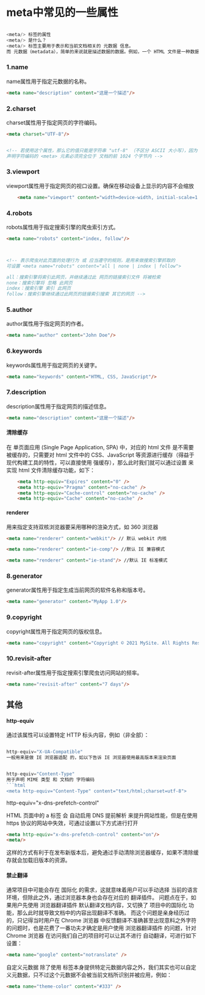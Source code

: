 # meta中常见的一些属性
```js

<meta/> 标签的属性
<meta/> 是什么？
<meta/> 标签主要用于表示和当前文档相关的 元数据 信息。
而 元数据（metadata），简单的来说就是描述数据的数据。例如，一个 HTML 文件是一种数据，但 HTML 文件也能在 head元素中包含描述该文档的 元数据，比如该文件的作者和概要。
```

### 1.name

name属性用于指定元数据的名称。

```html
<meta name="description" content="这是一个描述"/>
```

### 2.charset

charset属性用于指定网页的字符编码。

```html
<meta charset="UTF-8"/>


<!-- 若使用这个属性，那么它的值只能是字符串 "utf-8" （不区分 ASCII 大小写），因为 UTF-8 是 HTML5 文档的唯一有效编码
声明字符编码的 <meta> 元素必须完全位于 文档的前 1024 个字节内 -->
```

### 3.viewport

viewport属性用于指定网页的视口设置。确保在移动设备上显示的内容不会缩放 

```html
    <meta name="viewport" content="width=device-width, initial-scale=1.0"/>
```

### 4.robots

robots属性用于指定搜索引擎的爬虫索引方式。

```html
<meta name="robots" content="index, follow"/>



<!-- 表示爬虫对此页面的处理行为 或 应当遵守的规则，是用来做搜索引擎抓取的
可设置 <meta name="robots" content="all | none | index | follow">

all：搜索引擎将索引此网页，并继续通过此 网页的链接索引文件 将被检索
none：搜索引擎将 忽略 此网页
index：搜索引擎 索引 此网页
follow：搜索引擎继续通过此网页的链接索引搜索 其它的网页 -->
```

### 5.author

author属性用于指定网页的作者。

```html
<meta name="author" content="John Doe"/>
```

### 6.keywords

keywords属性用于指定网页的关键字。

```html
<meta name="keywords" content="HTML, CSS, JavaScript"/>
```

### 7.description

description属性用于指定网页的描述信息。

```html
<meta name="description" content="这是一个描述"/>
```

#### 清除缓存
在 单页面应用 (Single Page Application, SPA) 中，对应的 html 文件 是不需要被缓存的，只需要对 html 文件中的 CSS、JavaScript 等资源进行缓存（得益于现代构建工具的特性，可以直接使用 强缓存），那么此时我们就可以通过设置 <meta http-equiv> 来实现 html 文件清除缓存功能，如下：

```html 
    <meta http-equiv="Expires" content="0" />
    <meta http-equiv="Pragma" content="no-cache" />
    <meta http-equiv="Cache-control" content="no-cache" />
    <meta http-equiv="Cache" content="no-cache" />
```

#### renderer


用来指定支持双核浏览器要采用哪种的渲染方式，如 360 浏览器

```html
<meta name="renderer" content="webkit"/> // 默认 webkit 内核

<meta name="renderer" content="ie-comp"/> //默认 IE 兼容模式

<meta name="renderer" content="ie-stand"/> //默认 IE 标准模式 
```

### 8.generator

generator属性用于指定生成当前网页的软件名称和版本号。

```html
<meta name="generator" content="MyApp 1.0"/>
```

### 9.copyright

copyright属性用于指定网页的版权信息。

```html
<meta name="copyright" content="Copyright © 2021 MySite. All Rights Reserved."/>
```

### 10.revisit-after

revisit-after属性用于指定搜索引擎爬虫访问网站的频率。

```html
<meta name="revisit-after" content="7 days"/>
```




## 其他



#### http-equiv
通过该属性可以设置特定 HTTP 标头内容，例如（非全部）：
```js

http-equiv="X-UA-Compatible"
一般用来是做 IE 浏览器适配 的，如以下告诉 IE 浏览器使用最高版本来渲染页面


http-equiv="Content-Type"
用于声明 MIME 类型 和 文档的 字符编码
```html
<meta http-equiv="Content-Type" content="text/html;charset=utf-8">
```

http-equiv="x-dns-prefetch-control"

HTML 页面中的 a 标签 会 自动启用 DNS 提前解析 来提升网站性能，但是在使用 https 协议的网站中失效，可通过设置以下方式进行打开
```html
<meta http-equiv="x-dns-prefetch-control" content="on"/>
<meta/> 
```

这样的方式有利于在发布新版本后，避免通过手动清除浏览器缓存，如果不清除缓存就会加载旧版本的资源。

#### 禁止翻译
通常项目中可能会存在 国际化 的需求，这就意味着用户可以手动选择 当前的语言环境，但除此之外，通过浏览器本身也会存在对应的 翻译插件。
问题点在于，如果用户先使用 浏览器翻译插件 默认翻译文档内容，又切换了 项目中的国际化 功能，那么此时就导致文档中的内容出现翻译不准确。
而这个问题是亲身经历过的，只记得当时用户在 Chrome 浏览器 中反馈翻译不准确甚至出现意料之外字符的问题时，也是花费了一番功夫才确定是用户使用 浏览器翻译插件 的问题，针对 Chrome 浏览器 在访问我们自己的项目时可以让其不进行 自动翻译，可进行如下设置：
```html
<meta name="google" content="notranslate" />
```


自定义元数据
除了使用 <meta/> 标签本身提供特定元数据内容之外，我们其实也可以自定义元数据，只不过这个元数据不会被当前文档所识别并被应用，例如：

```html
<meta name="theme-color" content="#333" />
```

```